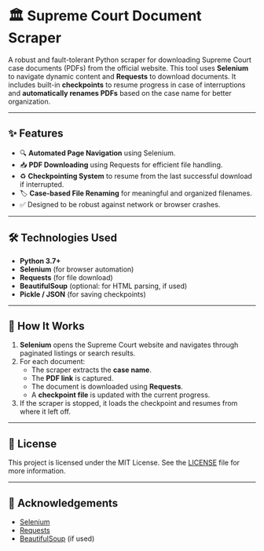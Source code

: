 # 🏛️ Supreme Court Document Scraper

A robust and fault-tolerant Python scraper for downloading Supreme Court case documents (PDFs) from the official website. This tool uses **Selenium** to navigate dynamic content and **Requests** to download documents. It includes built-in **checkpoints** to resume progress in case of interruptions and **automatically renames PDFs** based on the case name for better organization.

---

## ✨ Features

- 🔍 **Automated Page Navigation** using Selenium.
- 📥 **PDF Downloading** using Requests for efficient file handling.
- ♻️ **Checkpointing System** to resume from the last successful download if interrupted.
- 🏷️ **Case-based File Renaming** for meaningful and organized filenames.
- ✅ Designed to be robust against network or browser crashes.

---

## 🛠️ Technologies Used

- **Python 3.7+**
- **Selenium** (for browser automation)
- **Requests** (for file download)
- **BeautifulSoup** (optional: for HTML parsing, if used)
- **Pickle / JSON** (for saving checkpoints)

---

## 🧠 How It Works

1. **Selenium** opens the Supreme Court website and navigates through paginated listings or search results.
2. For each document:
   - The scraper extracts the **case name**.
   - The **PDF link** is captured.
   - The document is downloaded using **Requests**.
   - A **checkpoint file** is updated with the current progress.
3. If the scraper is stopped, it loads the checkpoint and resumes from where it left off.

---

## 🧾 License

This project is licensed under the MIT License. See the [LICENSE](LICENSE) file for more information.

---

## 🙌 Acknowledgements

- [Selenium](https://www.selenium.dev/)
- [Requests](https://docs.python-requests.org/)
- [BeautifulSoup](https://www.crummy.com/software/BeautifulSoup/) (if used)
